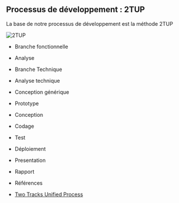 


## Processus de développement : 2TUP

<!-- new slide -->

<!-- g layout : t 12-9 p-70  -->

<!-- layout : Titre -->

<!-- note -->

La base de notre processus de développement est la méthode 2TUP

<!-- end note -->

![2TUP]({{site.baseurl}}/111/1.processus-développement/images/2tup.png)

-  Branche fonctionnelle

- Analyse 

- Branche Technique

-  Analyse technique

- Conception générique

- Prototype 

- Conception

- Codage

- Test

- Déploiement

- Presentation

- Rapport

- Références

- [Two Tracks Unified Process](https://fr.wikipedia.org/wiki/Two_Tracks_Unified_Process)
  